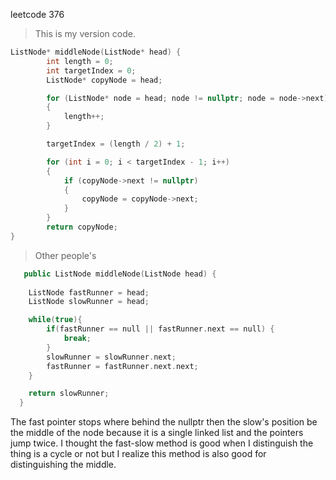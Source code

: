 leetcode 376
>This is my version code.
```c++
ListNode* middleNode(ListNode* head) {
        int length = 0;
        int targetIndex = 0;
        ListNode* copyNode = head;

        for (ListNode* node = head; node != nullptr; node = node->next)
        {
            length++;
        }

        targetIndex = (length / 2) + 1;

        for (int i = 0; i < targetIndex - 1; i++)
        {
            if (copyNode->next != nullptr)
        	{
        		copyNode = copyNode->next;
    		}
    	}
    	return copyNode;
}
```
>Other people's
```c++
   public ListNode middleNode(ListNode head) {
    
    ListNode fastRunner = head;
    ListNode slowRunner = head;

    while(true){
        if(fastRunner == null || fastRunner.next == null) {
            break;
        }
        slowRunner = slowRunner.next;
        fastRunner = fastRunner.next.next;
    }

    return slowRunner;
  }
```
The fast pointer stops where behind the nullptr then the slow's position be the middle of the node because it is a single linked list and the pointers jump twice.
I thought the fast-slow method is good when I distinguish the thing is a cycle or not but I realize this method is also good for distinguishing the middle.